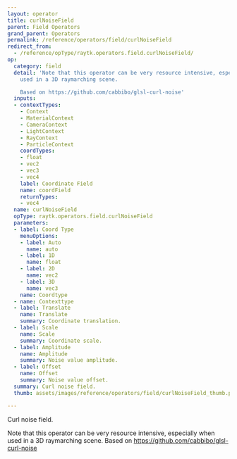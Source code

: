 ```yaml
---
layout: operator
title: curlNoiseField
parent: Field Operators
grand_parent: Operators
permalink: /reference/operators/field/curlNoiseField
redirect_from:
  - /reference/opType/raytk.operators.field.curlNoiseField/
op:
  category: field
  detail: 'Note that this operator can be very resource intensive, especially when
    used in a 3D raymarching scene.

    Based on https://github.com/cabbibo/glsl-curl-noise'
  inputs:
  - contextTypes:
    - Context
    - MaterialContext
    - CameraContext
    - LightContext
    - RayContext
    - ParticleContext
    coordTypes:
    - float
    - vec2
    - vec3
    - vec4
    label: Coordinate Field
    name: coordField
    returnTypes:
    - vec4
  name: curlNoiseField
  opType: raytk.operators.field.curlNoiseField
  parameters:
  - label: Coord Type
    menuOptions:
    - label: Auto
      name: auto
    - label: 1D
      name: float
    - label: 2D
      name: vec2
    - label: 3D
      name: vec3
    name: Coordtype
  - name: Contexttype
  - label: Translate
    name: Translate
    summary: Coordinate translation.
  - label: Scale
    name: Scale
    summary: Coordinate scale.
  - label: Amplitude
    name: Amplitude
    summary: Noise value amplitude.
  - label: Offset
    name: Offset
    summary: Noise value offset.
  summary: Curl noise field.
  thumb: assets/images/reference/operators/field/curlNoiseField_thumb.png

---
```



Curl noise field.

Note that this operator can be very resource intensive, especially when used in a 3D raymarching scene.
Based on https://github.com/cabbibo/glsl-curl-noise